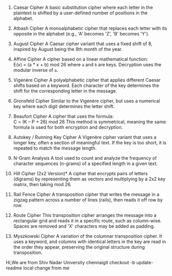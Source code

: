 

1. Caesar Cipher 
A basic substitution cipher where each letter in the plaintext is shifted by a user-defined number of positions in the alphabet.

2. Atbash Cipher
A monoalphabetic cipher that replaces each letter with its opposite in the alphabet (e.g., 'A' becomes 'Z', 'B' becomes 'Y').

3. August Cipher
A Caesar cipher variant that uses a fixed shift of 8, inspired by August being the 8th month of the year.

4. Affine Cipher
A cipher based on a linear mathematical function:  
E(x) = (a * x + b) mod 26
where `a` and `b` are keys. Decryption uses the modular inverse of `a`.

5. Vigenère Cipher
A polyalphabetic cipher that applies different Caesar shifts based on a keyword. Each character of the key determines the shift for the corresponding letter in the message.

6. Gronsfeld Cipher
Similar to the Vigenère cipher, but uses a numerical key where each digit determines the letter shift.

7. Beaufort Cipher
A cipher that uses the formula:  
C = (K – P + 26) mod 26 
This method is symmetrical, meaning the same formula is used for both encryption and decryption.

8. Autokey / Running Key Cipher
A Vigenère cipher variant that uses a longer key, often a section of meaningful text. If the key is too short, it is repeated to match the message length.

9. N-Gram Analysis
A tool used to count and analyze the frequency of character sequences (n-grams) of a specified length in a given text.

10. Hill Cipher (2x2 Version)*
A cipher that encrypts pairs of letters (digrams) by representing them as vectors and multiplying by a 2x2 key matrix, then taking mod 26.

11. Rail Fence Cipher
A transposition cipher that writes the message in a zigzag pattern across a number of lines (rails), then reads it off row by row.

12. Route Cipher
This transposition cipher arranges the message into a rectangular grid and reads it in a specific route, such as column-wise. Spaces are removed and 'X' characters may be added as padding.

13. Myszkowski Cipher
A variation of the columnar transposition cipher. It uses a keyword, and columns with identical letters in the key are read in the order they appear, preserving the original structure during transposition.

Hi,We are from Shiv Nadar University chennaigit checkout -b update-readme
local change from me 

